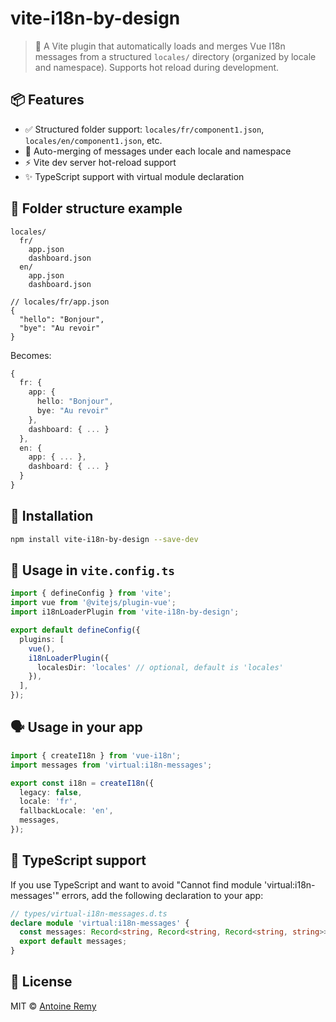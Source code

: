 # vite-i18n-by-design

> 🔌 A Vite plugin that automatically loads and merges Vue I18n messages from a structured `locales/` directory (organized by locale and namespace). Supports hot reload during development.

## 📦 Features

- ✅ Structured folder support: `locales/fr/component1.json`, `locales/en/component1.json`, etc.
- 🔁 Auto-merging of messages under each locale and namespace
- ⚡️ Vite dev server hot-reload support
- ✨ TypeScript support with virtual module declaration

## 📁 Folder structure example

```
locales/
  fr/
    app.json
    dashboard.json
  en/
    app.json
    dashboard.json
```

```jsonc
// locales/fr/app.json
{
  "hello": "Bonjour",
  "bye": "Au revoir"
}
```

Becomes:

```ts
{
  fr: {
    app: {
      hello: "Bonjour",
      bye: "Au revoir"
    },
    dashboard: { ... }
  },
  en: {
    app: { ... },
    dashboard: { ... }
  }
}
```

## 🚀 Installation

```bash
npm install vite-i18n-by-design --save-dev
```

## 🧩 Usage in `vite.config.ts`

```ts
import { defineConfig } from 'vite';
import vue from '@vitejs/plugin-vue';
import i18nLoaderPlugin from 'vite-i18n-by-design';

export default defineConfig({
  plugins: [
    vue(),
    i18nLoaderPlugin({
      localesDir: 'locales' // optional, default is 'locales'
    }),
  ],
});
```

## 🗣 Usage in your app

```ts
import { createI18n } from 'vue-i18n';
import messages from 'virtual:i18n-messages';

export const i18n = createI18n({
  legacy: false,
  locale: 'fr',
  fallbackLocale: 'en',
  messages,
});
```

## 🧠 TypeScript support

If you use TypeScript and want to avoid "Cannot find module 'virtual:i18n-messages'" errors, add the following declaration to your app:

```ts
// types/virtual-i18n-messages.d.ts
declare module 'virtual:i18n-messages' {
  const messages: Record<string, Record<string, Record<string, string>>>;
  export default messages;
}
```

## 🪪 License

MIT © [Antoine Remy](https://github.com/antoineremy)
